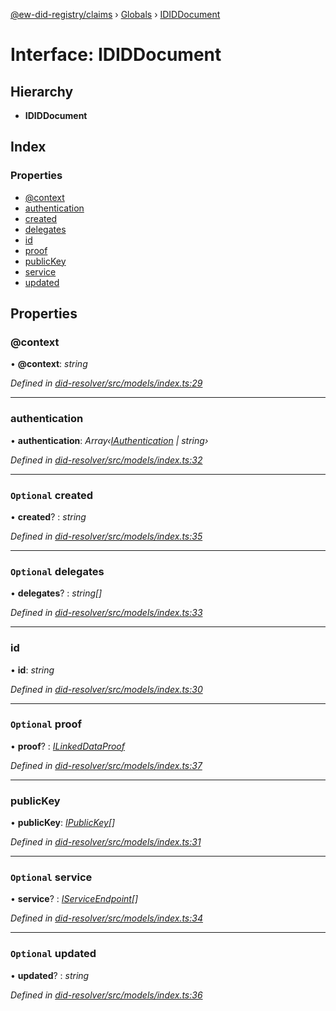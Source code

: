 [@ew-did-registry/claims](../README.md) › [Globals](../globals.md) › [IDIDDocument](ididdocument.md)

# Interface: IDIDDocument

## Hierarchy

* **IDIDDocument**

## Index

### Properties

* [@context](ididdocument.md#@context)
* [authentication](ididdocument.md#authentication)
* [created](ididdocument.md#optional-created)
* [delegates](ididdocument.md#optional-delegates)
* [id](ididdocument.md#id)
* [proof](ididdocument.md#optional-proof)
* [publicKey](ididdocument.md#publickey)
* [service](ididdocument.md#optional-service)
* [updated](ididdocument.md#optional-updated)

## Properties

###  @context

• **@context**: *string*

*Defined in [did-resolver/src/models/index.ts:29](https://github.com/energywebfoundation/ew-did-registry/blob/a4f69d5/packages/did-resolver/src/models/index.ts#L29)*

___

###  authentication

• **authentication**: *Array‹[IAuthentication](iauthentication.md) | string›*

*Defined in [did-resolver/src/models/index.ts:32](https://github.com/energywebfoundation/ew-did-registry/blob/a4f69d5/packages/did-resolver/src/models/index.ts#L32)*

___

### `Optional` created

• **created**? : *string*

*Defined in [did-resolver/src/models/index.ts:35](https://github.com/energywebfoundation/ew-did-registry/blob/a4f69d5/packages/did-resolver/src/models/index.ts#L35)*

___

### `Optional` delegates

• **delegates**? : *string[]*

*Defined in [did-resolver/src/models/index.ts:33](https://github.com/energywebfoundation/ew-did-registry/blob/a4f69d5/packages/did-resolver/src/models/index.ts#L33)*

___

###  id

• **id**: *string*

*Defined in [did-resolver/src/models/index.ts:30](https://github.com/energywebfoundation/ew-did-registry/blob/a4f69d5/packages/did-resolver/src/models/index.ts#L30)*

___

### `Optional` proof

• **proof**? : *[ILinkedDataProof](ilinkeddataproof.md)*

*Defined in [did-resolver/src/models/index.ts:37](https://github.com/energywebfoundation/ew-did-registry/blob/a4f69d5/packages/did-resolver/src/models/index.ts#L37)*

___

###  publicKey

• **publicKey**: *[IPublicKey](ipublickey.md)[]*

*Defined in [did-resolver/src/models/index.ts:31](https://github.com/energywebfoundation/ew-did-registry/blob/a4f69d5/packages/did-resolver/src/models/index.ts#L31)*

___

### `Optional` service

• **service**? : *[IServiceEndpoint](iserviceendpoint.md)[]*

*Defined in [did-resolver/src/models/index.ts:34](https://github.com/energywebfoundation/ew-did-registry/blob/a4f69d5/packages/did-resolver/src/models/index.ts#L34)*

___

### `Optional` updated

• **updated**? : *string*

*Defined in [did-resolver/src/models/index.ts:36](https://github.com/energywebfoundation/ew-did-registry/blob/a4f69d5/packages/did-resolver/src/models/index.ts#L36)*
